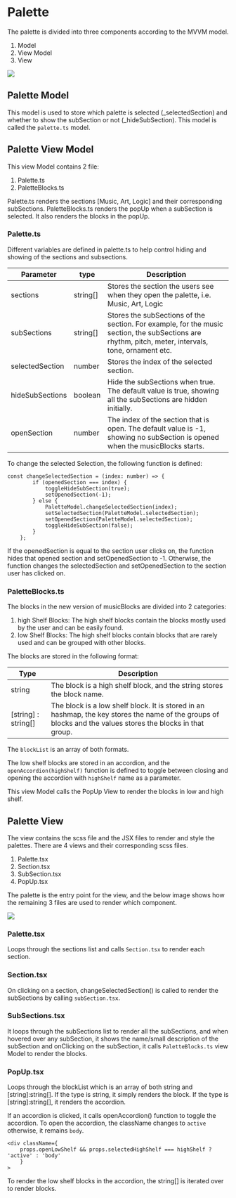 # Palette 

The palette is divided into three components according to the MVVM model. 
<ol> 
<li> Model
<li> View Model
<li> View 
</ol> 

![](../../../docs/img/paletteStructure.png)

## Palette Model
This model is used to store which palette is selected (_selectedSection) and whether to show the subSection or not (_hideSubSection). This model is called the `palette.ts` model.


## Palette View Model

This view Model contains 2 file:
<ol>
<li> Palette.ts
<li> PaletteBlocks.ts
</ol>

Palette.ts renders the sections [Music, Art, Logic] and their corresponding subSections. PaletteBlocks.ts renders the popUp when a subSection is selected. It also renders the blocks in the popUp.

### Palette.ts
Different variables are defined in palette.ts to help control hiding and showing of the sections and subsections.

Parameter | type | Description
-- | -- | -- 
sections | string[] | Stores the section the users see when they open the palette, i.e. Music, Art, Logic
subSections | string[] | Stores the subSections of the section. For example, for the music section, the subSections are rhythm, pitch, meter, intervals, tone, ornament etc.
selectedSection | number | Stores the index of the selected section.
hideSubSections | boolean | Hide the subSections when true. The default value is true, showing all the subSections are hidden initially.
openSection | number | The index of the section that is open. The default value is -1, showing no subSection is opened when the musicBlocks starts.

To change the selected Selection, the following function is defined:

```
const changeSelectedSection = (index: number) => {
        if (openedSection === index) {
            toggleHideSubSection(true);
            setOpenedSection(-1);
        } else {
            PaletteModel.changeSelectedSection(index);
            setSelectedSection(PaletteModel.selectedSection);
            setOpenedSection(PaletteModel.selectedSection);
            toggleHideSubSection(false);
        }
    };
```

If the openedSection is equal to the section user clicks on, the function hides that opened section and setOpenedSection to -1. Otherwise, the function changes the selectedSection and setOpenedSection to the section user has clicked on.

### PaletteBlocks.ts
The blocks in the new version of musicBlocks are divided into 2 categories:
<ol>
<li> high Shelf Blocks: The high shelf blocks contain the blocks mostly used by the user and can be easily found.
<li> low Shelf Blocks: The high shelf blocks contain blocks that are rarely used and can be grouped with other blocks.
</ol>

The blocks are stored in the following format:

Type | Description
-- | --
string | The block is a high shelf block, and the string stores the block name.
[string] : string[] | The block is a low shelf block. It is stored in an hashmap, the key stores the name of the groups of blocks and the values stores the blocks in that group.

The `blockList` is an array of both formats.

The low shelf blocks are stored in an accordion, and the `openAccordion(highShelf)` function is defined to toggle between closing and opening the accordion with `highShelf` name as a parameter.

This view Model calls the PopUp View to render the blocks in low and high shelf.

## Palette View
The view contains the scss file and the JSX files to render and style the palettes. There are 4 views and their corresponding scss files. <br/>

<ol>
<li> Palette.tsx
<li> Section.tsx
<li> SubSection.tsx
<li> PopUp.tsx
</ol>

The palette is the entry point for the view, and the below image shows how the remaining 3 files are used to render which component.

![](../../../docs/img/paletteView.png)

### Palette.tsx
Loops through the sections list and calls `Section.tsx` to render each section.

### Section.tsx
On clicking on a section, changeSelectedSection() is called to render the subSections by calling `subSection.tsx`.

### SubSections.tsx

It loops through the subSections list to render all the subSections, and when hovered over any subSection, it shows the name/small description of the subSection and onClicking on the subSection, it calls `PaletteBlocks.ts` view Model to render the blocks.

### PopUp.tsx
Loops through the blockList which is an array of both string and [string]:string[]. If the type is string, it simply renders the block. If the type is [string]:string[], it renders the accordion. <br/>

If an accordion is clicked, it calls openAccordion() function to toggle the accordion. To open the accordion, the className changes to `active` otherwise, it remains `body`.

```
<div className={
    props.openLowShelf && props.selectedHighShelf === highShelf ? 'active' : 'body'
    }
>
```

To render the low shelf blocks in the accordion, the string[] is iterated over to render blocks.

